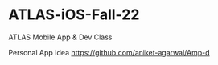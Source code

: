 # ATLAS-iOS-Fall-22
ATLAS Mobile App &amp; Dev Class

Personal App Idea https://github.com/aniket-agarwal/Amp-d

